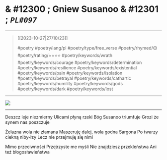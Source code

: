 # & #12300 ; Gniew Susanoo & #12301 ; *`PL#097`*

---

> [[2023-10-27|27/10/23]]
> 
> #poetry 
> #poetry/lang/pl
> #poetry/type/free_verse 
> #poetry/rhymed/🟡 
> #poetry/rating/⭐⭐⭐⭐ 
> #poetry/keywords/wrath #poetry/keywords/courage #poetry/keywords/determination #poetry/keywords/resilience #poetry/keywords/existential #poetry/keywords/pain #poetry/keywords/isolation #poetry/keywords/betrayal #poetry/keywords/cathartic #poetry/keywords/humility #poetry/keywords/gods #poetry/keywords/dark #poetry/keywords/lost 

---

![](https://w.wallhaven.cc/full/we/wallhaven-weq2mq.jpg)

---

Deszcz leje niezmierny
Ulicami płyną rzeki
Bóg Susanoo triumfuje
Grozi że synem nas poszczuje

Żelazna wola nie złamana
Maszeruję dalej, wola godna Sargona
Po twarzy ciekną niby-łzy
Lecz nie przejmuję się nimi

Mimo przeciwności
Przejrzyste me myśli
Nie znajdziesz przekleństwa
Ani też błogosławieństwa
